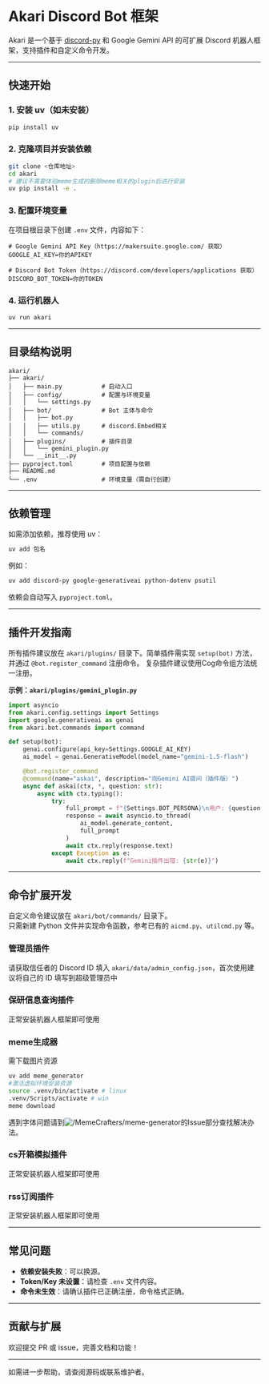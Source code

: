 # Akari Discord Bot 框架

Akari 是一个基于 [discord-py](https://github.com/Rapptz/discord.py) 和 Google Gemini API 的可扩展 Discord 机器人框架，支持插件和自定义命令开发。

---

## 快速开始

### 1. 安装 uv（如未安装）

```bash
pip install uv
```

### 2. 克隆项目并安装依赖

```bash
git clone <仓库地址>
cd akari
# 建议不需要体验meme生成的删除meme相关的plugin后进行安装
uv pip install -e .
```


### 3. 配置环境变量

在项目根目录下创建 `.env` 文件，内容如下：

```env
# Google Gemini API Key（https://makersuite.google.com/ 获取）
GOOGLE_AI_KEY=你的APIKEY

# Discord Bot Token（https://discord.com/developers/applications 获取）
DISCORD_BOT_TOKEN=你的TOKEN
```

### 4. 运行机器人

```bash
uv run akari
```


---

## 目录结构说明

```
akari/
├── akari/
│   ├── main.py           # 启动入口
│   ├── config/           # 配置与环境变量
│   │   └── settings.py
│   ├── bot/              # Bot 主体与命令
│   │   ├── bot.py
│   │   ├── utils.py      # discord.Embed相关
│   │   └── commands/
│   ├── plugins/          # 插件目录
│   │   └── gemini_plugin.py
│   └── __init__.py
├── pyproject.toml        # 项目配置与依赖
├── README.md
└── .env                  # 环境变量（需自行创建）
```

---

## 依赖管理

如需添加依赖，推荐使用 uv：

```bash
uv add 包名
```
例如：
```bash
uv add discord-py google-generativeai python-dotenv psutil
```
依赖会自动写入 `pyproject.toml`。

---

## 插件开发指南

所有插件建议放在 `akari/plugins/` 目录下。简单插件需实现 `setup(bot)` 方法，并通过 `@bot.register_command` 注册命令。
复杂插件建议使用Cog命令组方法统一注册。

**示例：`akari/plugins/gemini_plugin.py`**
```python
import asyncio
from akari.config.settings import Settings
import google.generativeai as genai
from akari.bot.commands import command

def setup(bot):
    genai.configure(api_key=Settings.GOOGLE_AI_KEY)
    ai_model = genai.GenerativeModel(model_name="gemini-1.5-flash")

    @bot.register_command
    @command(name="askai", description="向Gemini AI提问（插件版）")
    async def askai(ctx, *, question: str):
        async with ctx.typing():
            try:
                full_prompt = f"{Settings.BOT_PERSONA}\n用户: {question}"
                response = await asyncio.to_thread(
                    ai_model.generate_content,
                    full_prompt
                )
                await ctx.reply(response.text)
            except Exception as e:
                await ctx.reply(f"Gemini插件出错: {str(e)}")
```

---

## 命令扩展开发

自定义命令建议放在 `akari/bot/commands/` 目录下。  
只需新建 Python 文件并实现命令函数，参考已有的 `aicmd.py`、`utilcmd.py` 等。

### 管理员插件
请获取信任者的 Discord ID 填入 `akari/data/admin_config.json`，首次使用建议将自己的 ID 填写到超级管理员中

### 保研信息查询插件
正常安装机器人框架即可使用

### meme生成器
需下载图片资源
```bash
uv add meme_generator
#激活虚拟环境安装资源
source .venv/bin/activate # linux
.venv/Scripts/activate # win
meme download
```
遇到字体问题请到![/MemeCrafters/meme-generator](https://github.com/MemeCrafters/meme-generator)的Issue部分查找解决办法。

### cs开箱模拟插件
正常安装机器人框架即可使用

### rss订阅插件
正常安装机器人框架即可使用

---

## 常见问题

- **依赖安装失败**：可以换源。
- **Token/Key 未设置**：请检查 `.env` 文件内容。
- **命令未生效**：请确认插件已正确注册，命令格式正确。

---

## 贡献与扩展

欢迎提交 PR 或 issue，完善文档和功能！

---

如需进一步帮助，请查阅源码或联系维护者。

